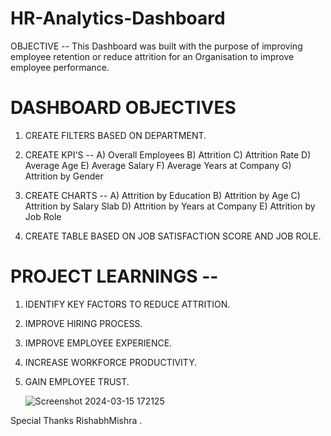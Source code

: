 # HR-Analytics-Dashboard
OBJECTIVE -- This Dashboard was built with the purpose of improving employee retention or reduce attrition for an Organisation  to improve employee performance.
# DASHBOARD OBJECTIVES 

1) CREATE FILTERS BASED ON DEPARTMENT.

2) CREATE KPI'S -- 
   A) Overall Employees
   B) Attrition 
   C) Attrition Rate
   D) Average Age
   E) Average Salary
   F) Average Years at Company
   G) Attrition by Gender

3) CREATE CHARTS --
   A) Attrition by Education
   B) Attrition by Age
   C) Attrition by Salary Slab
   D) Attrition by Years at Company
   E) Attrition by Job Role

4) CREATE TABLE BASED ON JOB SATISFACTION SCORE AND JOB ROLE.


# PROJECT LEARNINGS --
1) IDENTIFY KEY FACTORS TO REDUCE ATTRITION.
2) IMPROVE HIRING PROCESS.
3) IMPROVE EMPLOYEE EXPERIENCE.
4) INCREASE WORKFORCE PRODUCTIVITY.
5) GAIN EMPLOYEE TRUST.

   ![Screenshot 2024-03-15 172125](https://github.com/pratikkalantri/HR-Analytics-Dashboard/assets/101921397/d573d381-83fd-4943-ae12-3cad0deab940)


Special Thanks RishabhMishra .
